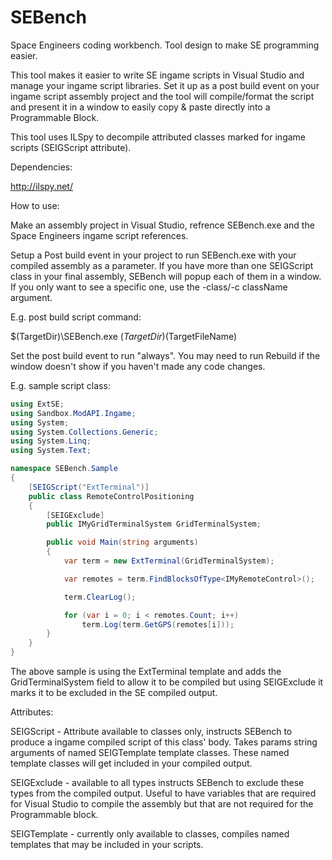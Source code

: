 # SEBench
Space Engineers coding workbench. Tool design to make SE programming easier.

This tool makes it easier to write SE ingame scripts in Visual Studio and manage your ingame script libraries. Set it up as a post build event on your ingame script assembly project and the tool will compile/format the script and present it in a window to easily copy & paste directly into a Programmable Block.

This tool uses ILSpy to decompile attributed classes marked for ingame scripts (SEIGScript attribute).

Dependencies:

http://ilspy.net/

How to use:

Make an assembly project in Visual Studio, refrence SEBench.exe and the Space Engineers ingame script references.

Setup a Post build event in your project to run SEBench.exe with your compiled assembly as a parameter. If you have more than one SEIGScript class in your final assembly, SEBench will popup each of them in a window. If you only want to see a specific one, use the -class/-c className argument.

E.g. post build script command:

$(TargetDir)\SEBench.exe $(TargetDir)$(TargetFileName)

Set the post build event to run "always". You may need to run Rebuild if the window doesn't show if you haven't made any code changes.

E.g. sample script class:

```csharp
using ExtSE;
using Sandbox.ModAPI.Ingame;
using System;
using System.Collections.Generic;
using System.Linq;
using System.Text;

namespace SEBench.Sample
{
    [SEIGScript("ExtTerminal")]
    public class RemoteControlPositioning
    {
        [SEIGExclude]
        public IMyGridTerminalSystem GridTerminalSystem;

        public void Main(string arguments)
        {
            var term = new ExtTerminal(GridTerminalSystem);

            var remotes = term.FindBlocksOfType<IMyRemoteControl>();

            term.ClearLog();

            for (var i = 0; i < remotes.Count; i++)
                term.Log(term.GetGPS(remotes[i]));
        }
    }
}
```

The above sample is using the ExtTerminal template and adds the GridTerminalSystem field to allow it to be compiled but using SEIGExclude it marks it to be excluded in the SE compiled output.

Attributes:

SEIGScript - Attribute available to classes only, instructs SEBench to produce a ingame compiled script of this class' body. Takes params string arguments of named SEIGTemplate template classes. These named template classes will get included in your compiled output.

SEIGExclude - available to all types instructs SEBench to exclude these types from the compiled output. Useful to have variables that are required for Visual Studio to compile the assembly but that are not required for the Programmable block.

SEIGTemplate - currently only available to classes, compiles named templates that may be included in your scripts.

